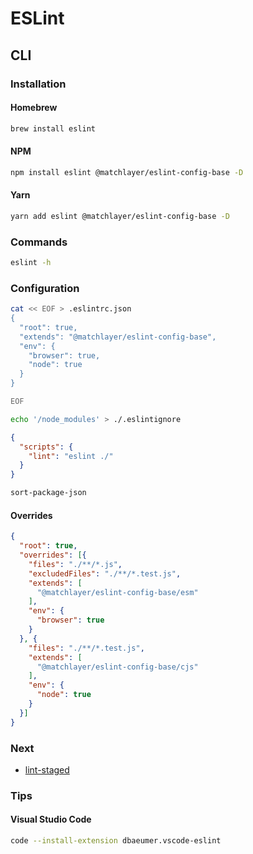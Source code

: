 # ESLint

## CLI

### Installation

#### Homebrew

```sh
brew install eslint
```

#### NPM

```sh
npm install eslint @matchlayer/eslint-config-base -D
```

#### Yarn

```sh
yarn add eslint @matchlayer/eslint-config-base -D
```

### Commands

```sh
eslint -h
```

### Configuration

```sh
cat << EOF > .eslintrc.json
{
  "root": true,
  "extends": "@matchlayer/eslint-config-base",
  "env": {
    "browser": true,
    "node": true
  }
}

EOF
```

```sh
echo '/node_modules' > ./.eslintignore
```

```json
{
  "scripts": {
    "lint": "eslint ./"
  }
}
```

```sh
sort-package-json
```

#### Overrides

```json
{
  "root": true,
  "overrides": [{
    "files": "./**/*.js",
    "excludedFiles": "./**/*.test.js",
    "extends": [
      "@matchlayer/eslint-config-base/esm"
    ],
    "env": {
      "browser": true
    }
  }, {
    "files": "./**/*.test.js",
    "extends": [
      "@matchlayer/eslint-config-base/cjs"
    ],
    "env": {
      "node": true
    }
  }]
}
```

### Next

- [lint-staged](/lint-staged.md)

### Tips

#### Visual Studio Code

```sh
code --install-extension dbaeumer.vscode-eslint
```
